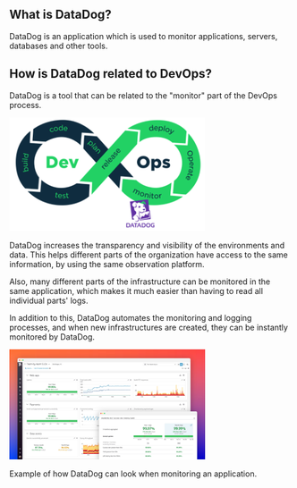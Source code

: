 
## What is DataDog? 

DataDog is an application which is used to monitor applications, servers, databases and other tools. 

## How is DataDog related to DevOps? 

DataDog is a tool that can be related to the "monitor" part of the DevOps process.

<img src="https://github.com/andrebrogard/katacoda-scenarios/blob/main/datadog-tutorial/devops_process.png?raw=true" alt="Devops_Process" width="350px" />


DataDog increases the transparency and visibility of the environments and data. This helps different parts of the organization have access to the same information, by using the same observation platform. 

Also, many different parts of the infrastructure can be monitored in the same application, which makes it much easier than having to read all individual parts' logs. 

In addition to this, DataDog automates the monitoring and logging processes, and when new infrastructures are created, they can be instantly monitored by DataDog. 

<img src="https://github.com/andrebrogard/katacoda-scenarios/blob/main/datadog-tutorial/example.jpeg?raw=true" alt="Example" width="350px" />


Example of how DataDog can look when monitoring an application.
